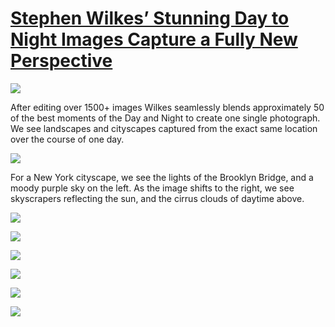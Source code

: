# [Stephen Wilkes’ Stunning Day to Night Images Capture a Fully New Perspective](https://github.com/jaaleng/jaaleng.github.io/issues/46)

![](https://pic.superbed.cc/item/66c87aacfcada11d37c8267a.jpg)

After editing over 1500+ images Wilkes seamlessly blends approximately 50 of the best moments of the Day and Night to create one single photograph. We see landscapes and cityscapes captured from the exact same location over the course of one day.

![](https://pic.superbed.cc/item/66c87ad5fcada11d37c8272b.jpg)

For a New York cityscape, we see the lights of the Brooklyn Bridge, and a moody purple sky on the left. As the image shifts to the right, we see skyscrapers reflecting the sun, and the cirrus clouds of daytime above.

![](https://pic.superbed.cc/item/66c87aeafcada11d37c82790.jpg)

![](https://pic.superbed.cc/item/66c87afdfcada11d37c827ee.jpg)

![](https://pic.superbed.cc/item/66c87b0dfcada11d37c8283f.jpg)

![](https://pic.superbed.cc/item/66c87b20fcada11d37c828aa.jpg)

![](https://pic.superbed.cc/item/66c87b33fcada11d37c8290d.jpg)

![](https://pic.superbed.cc/item/66c87b47fcada11d37c82968.jpg)